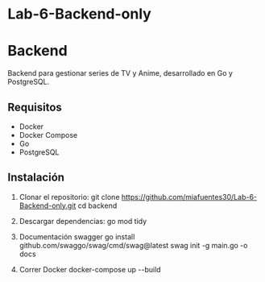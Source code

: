 # Lab-6-Backend-only

# Backend

Backend para gestionar series de TV y Anime, desarrollado en Go y PostgreSQL.

## Requisitos

- Docker
- Docker Compose
- Go
- PostgreSQL

## Instalación

1. Clonar el repositorio:
   git clone https://github.com/miafuentes30/Lab-6-Backend-only.git
   cd backend

2. Descargar dependencias:
    go mod tidy

3. Documentación swagger
    go install github.com/swaggo/swag/cmd/swag@latest
    swag init -g main.go -o docs

4. Correr Docker
    docker-compose up --build